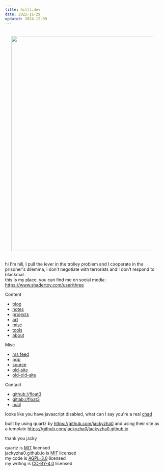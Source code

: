 ```yaml
---
title: hilll.dev
date: 2022-11-29
updated: 2024-12-09
---
```


<div style="text-align: center; padding: 20px;">
    <img src="/misc/media/banner-light.png" width="701"/>
</div>

hi I'm hill, I pull the lever in the trolley problem and I cooperate in the prisoner's dilemma, I don't negotiate with terrorists and I don't respond to blackmail. \
this is my place. you can find me on social media: \
https://www.shadertoy.com/user/three

Content

- [blog](/blog/)
- [notes](/notes/)
- [projects](/projects.md)
- [art](/art.md)
- [misc](/misc/)
- [tools](/tools/)
- [about](/about.md)

Misc

- [rss feed](/index.xml)
- [pgp](/misc/plaintext/public-key.txt)
- [source](https://github.com/float3/float3.github.io)
- [old-site](/float3.github.io.old)
- [old-old-site](/float3.github.io.old.old)

Contact

- [github://float3](https://github.com/float3)
- [gitlab://float3](https://gitlab.com/float3)
- [mail](mailto:contact%40hilll.dev)
<!--- [i2p Mail](mailto:hill%40mail.i2p)
- irc: hill on [irc.rizon.net](https://rizon.net/chat)-->

<noscript> looks like you have javascript disabled, what can I say you're a real [chad](/beating_sir_aloone_damageless.webm) </noscript>

built by using quartz by https://github.com/jackyzha0 and using their site as a template https://github.com/jackyzha0/jackyzha0.github.io

thank you jacky

quartz is [MIT](https://opensource.org/license/mit) licensed \
jackyzha0.github.io is [MIT](https://opensource.org/license/mit) licensed \
my code is [AGPL-3.0](https://www.gnu.org/licenses/agpl-3.0.en.htm1) licensed \
my writing is [CC-BY-4.0](https://creativecommons.org/licenses/by/4.0/deed.en) licensed

